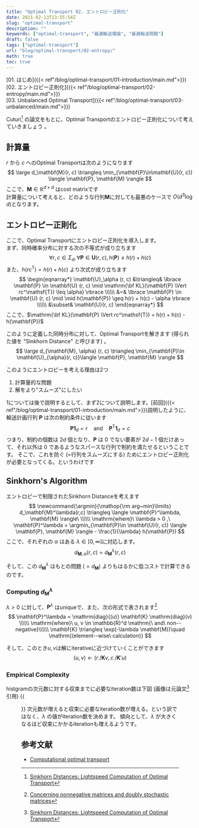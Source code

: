 ```yaml
---
title: "Optimal Transport 02. エントロピー正則化"
date: 2021-02-13T13:55:54Z
slug: "optimal-transport"
description: ""
keywords: ["optimal-transport", "最適輸送理論", "最適輸送問題"]
draft: false
tags: ["optimal-transport"]
url: "blog/optimal-transport/02-entropy/"
math: true
toc: true
---
```

[01. はじめ]({{< ref"/blog/optimal-transport/01-introduction/main.md">}})  
[02. エントロピー正則化]({{< ref"/blog/optimal-transport/02-entropy/main.md">}})  
[03. Unbalanced Optimal Transport]({{< ref"/blog/optimal-transport/03-unbalanced/main.md">}})  

Cuturi[^fn1] の論文をもとに、Optimal Transportのエントロピー正則化について考えていきましょう 。

## 計算量
$r$ から $c$ へのOptimal Transportは次のようになります
$$
\large
d_\mathbf{M}(r, c) \triangleq \min_{\mathbf{P}\in\mathbf{U}(r, c)} \langle \mathbf{P}, \mathbf{M} \rangle
$$
ここで、$\mathbf{M} \in \mathbb{R}^{d\times d}$ はcost matrixです  
計算量について考えると、どのような行列$\mathbf{M}$に対しても最悪のケースで $O(d^3 \log d)$となります。

## エントロピー正則化
ここで、Optimal Transportにエントロピー正則化を導入します。  
まず、同時確率分布に対する次の不等式が成り立ちます
$$
\forall r, c \in \Sigma_d, \forall \mathbf{P} \in \mathbf{U} (r, c), h(\mathbf{P}) \leq h(r) + h(c)
$$
また、$h(rc^\mathsf{T}) = h(r) + h(c)$ より次式が成り立ちます  
$$
\begin{eqnarray*}
\mathbf{U}_\alpha (r, c)  &\triangleq& \lbrace \mathbf{P} \in \mathbf{U} (r, c) \mid \mathrm{\bf KL}(\mathbf{P} \Vert rc^\mathsf{T}) \leq \alpha) \rbrace \\\\\\
&=& \lbrace  \mathbf{P} \in \mathbf{U} (r, c) \mid \mid h(\mathbf{P}) \geq h(r) + h(c) - \alpha \rbrace \\\\\\
&\subset& \mathbf{U}(r, c)
\end{eqnarray*}
$$
ここで、$\mathrm{\bf KL}(\mathbf{P} \Vert rc^\mathsf{T}) = h(r) + h(c) - h(\mathbf{P})$

このように定義した同時分布に対して、Optimal Transportを解きます (得られた値を "Sinkhorn Distance" と呼びます) 。
$$
\large
d_{\mathbf{M}, \alpha} (r, c) \triangleq \min_{\mathbf{P}\in \mathbf{U}_{\alpha}(r, c)}\langle \mathbf{P}, \mathbf{M} \rangle
$$

このようにエントロピーを考える理由は2つ
1. 計算量的な問題
2. 解をより"スムーズ"にしたい

1については後で説明するとして、まず2について説明します。[前回]({{< ref"/blog/optimal-transport/01-introduction/main.md">}})説明したように、
輸送計画行列 $\mathbf{P}$ は次の制約条件に従います
$$
\mathbf{P}\mathbf{1}_d = r \mathrm{\quad and\quad } \mathbf{P}^\mathsf{T}\mathbf{1}_d = c
$$
つまり、制約の個数は $2d$ 個となり、$\mathbf{P}$ は $0$ でない要素が $2d-1$ 個だけあって、それ以外は $0$ であるようなスパースな行列で制約を満たせるということです。
そこで、これを防ぐ (=行列をスムーズにする) ためにエントロピー正則化が必要となってくる。というわけです

## Sinkhorn's Algorithm
エントロピーで制限されたSinkhorn Distanceを考えます
$$
\newcommand{\argmin}{\mathop{\rm arg~min}\limits}
d_\mathbf{M}^\lambda(r,c) \triangleq \langle \mathbf{P}^\lambda, \mathbf{M} \rangle\ \\\\\\
\mathrm{where}\ \lambda > 0 ,\ \mathbf{P}^\lambda = \argmin_{\mathbf{P}\in \mathbf{U}(r, c)} \langle \mathbf{P}, \mathbf{M} \rangle - \frac{1}{\lambda} h(\mathbf{P})
$$
ここで、それぞれの $\alpha$ はある $\lambda\in [0, \infty]$に対応します。
$$
d_{\mathbf{M}, \alpha} (r, c) = d_\mathbf{M}^\lambda (r, c)
$$

そして、この $d_\mathbf{M}^\lambda$ はもとの問題 ($=d_\mathbf{M}$) よりもはるかに低コストで計算できるのです。

### Computing $d_\mathbf{M}^\lambda$
$\lambda > 0$ に対して、$\mathbf{P}^\lambda$ はuniqueで、また、次の形式で表されます[^fn2]
$$
\mathbf{P}^\lambda = \mathrm{diag}{(u)} \mathbf{K} \mathrm{diag}(v) \\\\\\
\mathrm{where}\ u, v \in \mathbb{R}^d \mathrm{\ and\ non--negative}\\\\\\
\mathbf{K} \triangleq \exp(-\lambda \mathbf{M})\quad \mathrm{(element--wise\ calculation)}
$$

そして、このとき$u, v$は解にiterativeに近づけていくことができます
$$
(u, v) \leftarrow (r_\cdot/\mathbf{K}v, c_\cdot/\mathbf{K}'u)
$$

### Empirical Complexity
histgramの次元数に対する収束までに必要なiteration数は下図 (画像は元論文[^fn1] 引用)
{{<figure src="images/empirical.png">}}
次元数が増えると収束に必要なiteration数が増える。という訳ではなく、$\lambda$ の値がiteration数を決めます。
傾向として、$\lambda$ が大きくなるほど収束にかかるiterationも増えるようです。

## 参考文献  
- [Computational optimal transport](https://arxiv.org/abs/1803.00567)

[^fn1]: [Sinkhorn Distances:
Lightspeed Computation of Optimal Transport](https://papers.nips.cc/paper/2013/hash/af21d0c97db2e27e13572cbf59eb343d-Abstract.html)

[^fn2]: [Concerning nonnegative matrices and doubly stochastic matrices](https://projecteuclid.org/euclid.pjm/1102992505)
